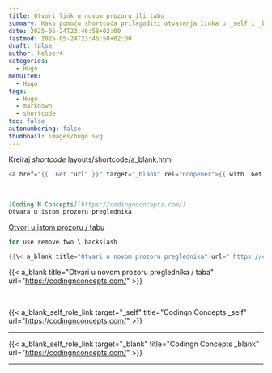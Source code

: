 ```yaml
---
title: Otvori link u novom prozoru ili tabu
summary: Kako pomoću shortcoda prilagoditi otvaranja linka u _self i _blank prozoru/tabu preglednika
date: 2025-05-24T23:46:58+02:00
lastmod: 2025-05-24T23:46:58+02:00
draft: false
author: helper4
categories: 
  - Hugo
menuItem:
  - Hugo
tags:
  - Hugo
  - markdown
  - shortcode
toc: false
autonumbering: false 
thumbnail: images/hugo.svg
---
```



Kreiraj _shortcode_ layouts/shortcode/a_blank.html
``` go
<a href="{{ .Get "url" }}" target="_blank" rel="noopener">{{ with .Get "title" }}{{.}}{{else}}{{.Get "url"}}{{end}}</a>
```
&nbsp;



```md
[Coding N Concepts](https://codingnconcepts.com/)
Otvara u istom prozoru preglednika
```
 [Otvori u istom prozoru / tabu](https://codingnconcepts.com/)



```go
for use remove two \ backslash

{{\< a_blank title="Otvari u novom prozoru preglednika" url=" https://codingnconcepts.com/ " >\}}
```
 {{< a_blank title="Otvari u novom prozoru preglednika / taba" url="https://codingnconcepts.com/" >}}

&nbsp;

{{< a_blank_self_role_link target="_self" title="Codingn Concepts _self" url="https://codingnconcepts.com/" >}}

---

{{< a_blank_self_role_link target="_blank" title="Codingn Concepts _blank" url="https://codingnconcepts.com/" >}}

---
&nbsp;